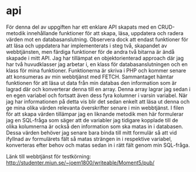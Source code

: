 # api

För denna del av uppgiften har ett enklare API skapats med en CRUD-metodik innehållande
funktioner för att skapa, läsa, uppdatera och radera värden mot en databasanslutning. 
Observera dock att endast funktioner för att läsa och uppdatera har implementerats i steg två, 
skapandet av webbtjänsten, men färdiga funktioner för de andra två bitarna är ändå skapade i 
mitt API. 
Jag har tillämpat en objektorienterad approach där jag har två huvudklasser jag arbetar i, en klass
för databasanslutningen och en klass för mina funktioner. Funktionerna är skriva i PHP och kommer
senare att konsumeras av min webbtjänst med FETCH. 
Sammantaget hämtar funktionen för att läsa ut data från min databas den information som är lagrad där 
och konverterar denna till en array. Denna array lagrar jag sedan i en egen variabel och fortsatt
även dess fyra kolumner i varsin variabel. När jag har informationen på detta vis blir det sedan enkelt
att läsa ut denna och ge mina olika värden relevanta överskrifter senare i min webbtjänst. I filen
för att skapa värden tillämpar jag en liknande metodik men här formulerar jag en SQL-fråga som säger att
de variabler jag tidigare kopplade till de olika kolumnerna är också den information som ska matas in 
i databasen. Dessa värden behöver jag senare bara binda till mitt formulär så att vid ifyllnad av 
formulärets fält så matas strängen in i respektive variabel, konverteras efter behov och matas sedan
in i rätt fält genom min SQL-fråga.

Länk till webbtjänst för testkörning:
http://studenter.miun.se/~joem1800/writeable/Moment5/pub/
